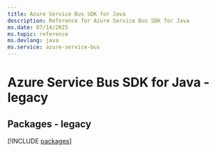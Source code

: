 ```yaml
---
title: Azure Service Bus SDK for Java
description: Reference for Azure Service Bus SDK for Java
ms.date: 07/14/2025
ms.topic: reference
ms.devlang: java
ms.service: azure-service-bus
---
```

# Azure Service Bus SDK for Java - legacy
## Packages - legacy
[!INCLUDE [packages](service-bus-index.md)]